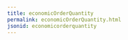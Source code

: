```yaml
---
title: economicOrderQuantity
permalink: economicOrderQuantity.html
jsonid: economicorderquantity
---
```

